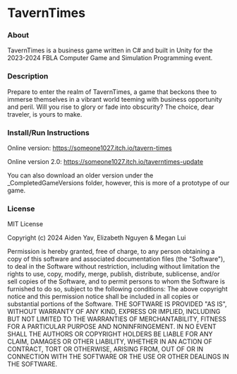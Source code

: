 # TavernTimes
### About
TavernTimes is a business game written in C# and built in Unity for the 2023-2024 FBLA Computer Game and Simulation Programming event.

### Description
Prepare to enter the realm of TavernTimes, a game that beckons thee to immerse themselves in a vibrant world teeming with business opportunity and peril. Will you rise to glory or fade into obscurity? The choice, dear traveler, is yours to make.

### Install/Run Instructions
Online version: https://someone1027.itch.io/tavern-times

Online version 2.0: https://someone1027.itch.io/taverntimes-update

You can also download an older version under the _CompletedGameVersions folder, however, this is more of a prototype of our game.

### License
MIT License

Copyright (c) 2024 Aiden Yav, Elizabeth Nguyen & Megan Lui

Permission is hereby granted, free of charge, to any person obtaining a copy of this software and associated documentation files (the "Software"), to deal in the Software without restriction, including without limitation the rights to use, copy, modify, merge, publish, distribute, sublicense, and/or sell copies of the Software, and to permit persons to whom the Software is furnished to do so, subject to the following conditions:
The above copyright notice and this permission notice shall be included in all copies or substantial portions of the Software.
THE SOFTWARE IS PROVIDED "AS IS", WITHOUT WARRANTY OF ANY KIND, EXPRESS OR IMPLIED, INCLUDING BUT NOT LIMITED TO THE WARRANTIES OF MERCHANTABILITY, FITNESS FOR A PARTICULAR PURPOSE AND NONINFRINGEMENT. IN NO EVENT SHALL THE AUTHORS OR COPYRIGHT HOLDERS BE LIABLE FOR ANY CLAIM, DAMAGES OR OTHER LIABILITY, WHETHER IN AN ACTION OF CONTRACT, TORT OR OTHERWISE, ARISING FROM, OUT OF OR IN CONNECTION WITH THE SOFTWARE OR THE USE OR OTHER DEALINGS IN THE SOFTWARE.
